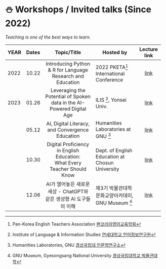 # ⛄ Workshops / Invited talks (Since 2022)

_Teaching is one of the best ways to learn._

|YEAR|Dates|Topic/Title|Hosted by|Lecture link|
|:--|:--|:--:|--|:--:|
|2022|10.22| Introducing Python & R for Language Research and Education | 2022 PKETA[^1] International Conference|[link](https://github.com/MK316/pketa22/blob/main/README.md)|
|2023|01.26|Leveraging the Potential of Spoken data in the AI-Powered Digital Age|ILIS [^2], Yonsei Univ.|[link](https://github.com/MK316/workshops/blob/main/20230126_yonsei/index.md)|
| |05.12 |AI, Digital Literacy, and Convergence Education | Humanities Laboratories at GNU [^3] | [link](https://github.com/MK316/workshops/blob/main/20230512_GNU/README.md)|
| |10.30 | Digital Proficiency in English Education: <br> What Every Teacher Should Know | Dept. of English Education at Chosun University | [link](https://github.com/MK316/workshops/tree/main/2023CSU)|
| |12.06 |AI가 열어놓은 새로운 세상 - ChatGPT와 같은 생성형 AI 도구들의 이해|제3기 박물관대학 문화교양아카데미, GNU Museum [^4]|[link](https://github.com/MK316/workshops/tree/main/20231206)|


[^1]: Pan-Korea English Teachers Association [팬코리아영어교육학회](https://pketa.jams.or.kr/co/locale.kci?lang=en_US)
[^2]: Institute of Language & Information Studies [연세대학교 언어정보연구원](https://devcms.yonsei.ac.kr/ilis_en/index.do)
[^3]: Humanities Laboratories, GNU [경상국립대 인문학연구소](https://www.gnu.ac.kr/human/main.do)
[^4]: GNU Museum, Gyesongsang National University [경상국립대학교 박물관대학](https://www.gnu.ac.kr/museum/main.do)
